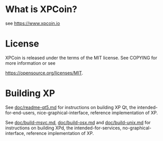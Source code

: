 # What is XPCoin?
see https://www.xpcoin.io

# License
XPCoin is released under the terms of the MIT license. See COPYING for more information or see 

https://opensource.org/licenses/MIT.

# Building XP
See [doc/readme-qt5.md](doc/readme-qt5.md) for instructions on building XP Qt,
the intended-for-end-users, nice-graphical-interface, reference
implementation of XP.

See [doc/build-msvc.md](doc/build-msvc.md), [doc/build-osx.md](doc/build-osx.md) and [doc/build-unix.md](doc/build-unix.md) for instructions on building XPd,
the intended-for-services, no-graphical-interface, reference
implementation of XP.
